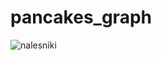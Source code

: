 ﻿# pancakes_graph
![nalesniki](https://github.com/user-attachments/assets/ca666ccd-8e12-410d-8724-e7a1a86fbc00)
